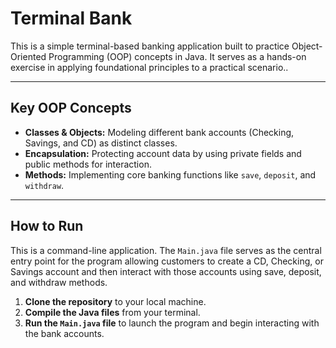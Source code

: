 # Terminal Bank

This is a simple terminal-based banking application built to practice Object-Oriented Programming (OOP) concepts in Java. It serves as a hands-on exercise in applying foundational principles to a practical scenario..

---

## Key OOP Concepts

* **Classes & Objects:** Modeling different bank accounts (Checking, Savings, and CD) as distinct classes.
* **Encapsulation:** Protecting account data by using private fields and public methods for interaction.
* **Methods:** Implementing core banking functions like `save`, `deposit`, and `withdraw`.

---

## How to Run

This is a command-line application. The `Main.java` file serves as the central entry point for the program allowing customers to create a CD, Checking, or Savings account and then interact with those accounts using save, deposit, and withdraw methods.

1.  **Clone the repository** to your local machine.
2.  **Compile the Java files** from your terminal.
3.  **Run the `Main.java` file** to launch the program and begin interacting with the bank accounts.
